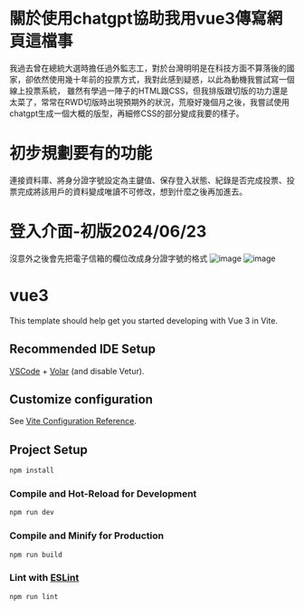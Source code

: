 # 關於使用chatgpt協助我用vue3傳寫網頁這檔事
我過去曾在總統大選時擔任過外監志工，對於台灣明明是在科技方面不算落後的國家，卻依然使用幾十年前的投票方式，我對此感到疑惑，以此為動機我嘗試寫一個線上投票系統，
雖然有學過一陣子的HTML跟CSS，但我排版跟切版的功力還是太菜了，常常在RWD切版時出現預期外的狀況，荒廢好幾個月之後，我嘗試使用chatgpt生成一個大概的版型，再細修CSS的部分變成我要的樣子。





# 初步規劃要有的功能 
連接資料庫、將身分證字號設定為主鍵值、保存登入狀態、紀錄是否完成投票、投票完成將該用戶的資料變成唯讀不可修改，想到什麼之後再加進去。

# 登入介面-初版2024/06/23
沒意外之後會先把電子信箱的欄位改成身分證字號的格式
![image](https://github.com/Liang7414/vue3_project/blob/main/%E7%99%BB%E5%85%A5%E4%BB%8B%E9%9D%A2pc.png)
![image](https://github.com/Liang7414/vue3_project/blob/main/%E7%99%BB%E5%85%A5%E4%BB%8B%E9%9D%A2phone.png)

# vue3

This template should help get you started developing with Vue 3 in Vite.

## Recommended IDE Setup

[VSCode](https://code.visualstudio.com/) + [Volar](https://marketplace.visualstudio.com/items?itemName=Vue.volar) (and disable Vetur).

## Customize configuration

See [Vite Configuration Reference](https://vitejs.dev/config/).

## Project Setup

```sh
npm install
```

### Compile and Hot-Reload for Development

```sh
npm run dev
```

### Compile and Minify for Production

```sh
npm run build
```

### Lint with [ESLint](https://eslint.org/)

```sh
npm run lint
```

